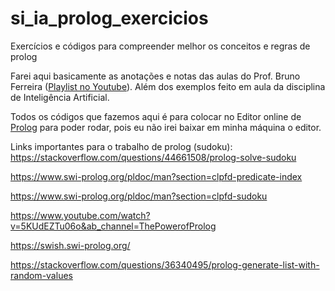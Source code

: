 # si_ia_prolog_exercicios
Exercícios e códigos para compreender melhor os conceitos e regras de prolog

Farei aqui basicamente as anotações e notas das aulas do Prof. Bruno Ferreira ([Playlist no Youtube](https://www.youtube.com/watch?v=x_ahRnd1gTI&list=PLZ-Bk6jzsb-OScKa7vhpcQXoU2uxYGaFx&ab_channel=BrunoFerreira)). Além dos exemplos feito em aula da disciplina de Inteligência Artificial.

Todos os códigos que fazemos aqui é para colocar no Editor online de [Prolog](https://swish.swi-prolog.org/) para poder rodar, pois eu não irei baixar em minha máquina o editor.



Links importantes para o trabalho de prolog (sudoku):
https://stackoverflow.com/questions/44661508/prolog-solve-sudoku

https://www.swi-prolog.org/pldoc/man?section=clpfd-predicate-index

https://www.swi-prolog.org/pldoc/man?section=clpfd-sudoku 

https://www.youtube.com/watch?v=5KUdEZTu06o&ab_channel=ThePowerofProlog 

https://swish.swi-prolog.org/

https://stackoverflow.com/questions/36340495/prolog-generate-list-with-random-values